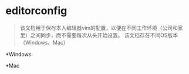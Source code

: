 # editorconfig

>该文档用于保存本人编辑器vim的配置，以便在不同工作环境（公司和家里）之间同步，而不需要每次从头开始设置。
>该文档存在不同OS版本（Windows、Mac）

*Windows

*Mac
